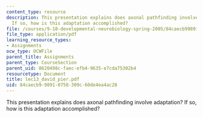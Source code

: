 ```yaml
---
content_type: resource
description: This presentation explains does axonal pathfinding involve adaptation?
  If so, how is this adaptation accomplished?
file: /courses/9-18-developmental-neurobiology-spring-2005/84caecb998910758309c60de4ea4ac28_lec13_david_pier.pdf
file_type: application/pdf
learning_resource_types:
- Assignments
ocw_type: OCWFile
parent_title: Assignments
parent_type: CourseSection
parent_uid: 0620498c-faec-efb4-9635-e7cda75302b4
resourcetype: Document
title: lec13_david_pier.pdf
uid: 84caecb9-9891-0758-309c-60de4ea4ac28
---
```

This presentation explains does axonal pathfinding involve adaptation? If so, how is this adaptation accomplished?


